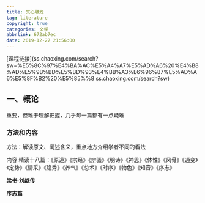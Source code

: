 ```yaml
---
title: 文心雕龙
tag: literature
copyright: true
categories: 文学
abbrlink: 672ab7ec
date: 2019-12-27 21:56:00
---
```


<!-- toc -->

<!-- toc -->

[课程链接](ss.chaoxing.com/search?sw=%E5%8C%97%E4%BA%AC%E5%A4%A7%E5%AD%A6%20%E4%B8%AD%E5%9B%BD%E5%BD%93%E4%BB%A3%E6%96%87%E5%AD%A6%E5%8F%B2%20%E5%85%%8 ss.chaoxing.com/search?sw)

## 一、概论

重要，但难于理解把握，几乎每一篇都有一点疑难

### 方法和内容

方法：解读原文、阐述含义，重点地方介绍学者不同的看法

内容 精读十八篇：《原道》《宗经》《辨骚》《明诗》《神思》《体性》《风骨》《通变》《定势》《情采》《隐秀》《养气》《总术》《时序》《物色》《知音》《序志》

**梁书·刘勰传**

**序志篇**

